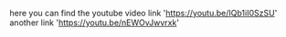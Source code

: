 here you can find the youtube video link 'https://youtu.be/IQb1iI0SzSU' another link 'https://youtu.be/nEWOvJwvrxk'
